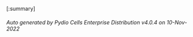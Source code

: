 








[:summary]

###### Auto generated by Pydio Cells Enterprise Distribution v4.0.4 on 10-Nov-2022
